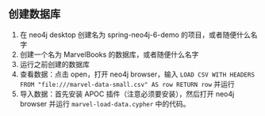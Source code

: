 ## 创建数据库
1. 在 neo4j desktop 创建名为 spring-neo4j-6-demo 的项目，或者随便什么名字
2. 创建一个名为 MarvelBooks 的数据库，或者随便什么名字
3. 运行之前创建的数据库
4. 查看数据：点击 open，打开 neo4j browser，输入 `LOAD CSV WITH HEADERS FROM "file:///marvel-data-small.csv" AS row RETURN row` 并运行
5. 导入数据：首先安装 APOC 插件（注意必须要安装），然后打开 neo4j browser 并运行 `marvel-load-data.cypher` 中的代码。
